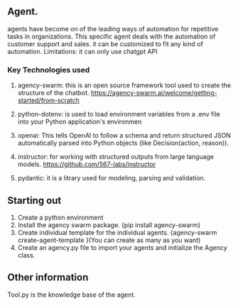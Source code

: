 ## Agent.

agents have become on of the leading ways of automation for repetitive tasks in organizations. This specific agent deals with the automation of customer support and sales. it can be customized to fit any kind of automation. 
Limitations: it can only use chatgpt API

### Key Technologies used

1. agency-swarm: this is an open source framework tool used to create the structure of the chatbot. https://agency-swarm.ai/welcome/getting-started/from-scratch

2. python-dotenv:  is used to load environment variables from a .env file into your Python application's environmen

3. openai: This tells OpenAI to follow a schema and return structured JSON automatically parsed into Python objects (like Decision(action, reason)).

4. instructor: for working with structured outputs from large language models. https://github.com/567-labs/instructor

5. pydantic: it is a litrary used for modeling, parsing and validation.

## Starting out

1. Create a python environment
2. Install the agency swarm package. {pip install agency-swarm}
3. Create individual template for the individual agents. {agency-swarm create-agent-template }(You can create as many as you want)
4. Create an agency.py file to import your agents and initialize the Agency class.

## Other information
 Tool.py is the knowledge base of the agent.
 